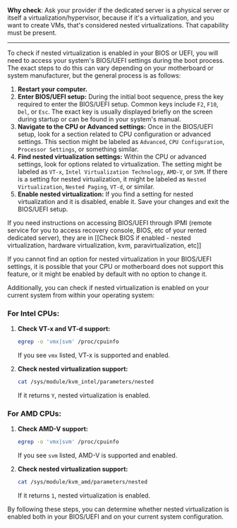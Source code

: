 
**Why check**: Ask your provider if the dedicated server is a physical server or itself a virtualization/hypervisor, because if it's a virtualization, and you want to create VMs, that's considered nested virtualizations. That capability must be present.

---


To check if nested virtualization is enabled in your BIOS or UEFI, you will need to access your system's BIOS/UEFI settings during the boot process. The exact steps to do this can vary depending on your motherboard or system manufacturer, but the general process is as follows:

1. **Restart your computer.**
2. **Enter BIOS/UEFI setup:** During the initial boot sequence, press the key required to enter the BIOS/UEFI setup. Common keys include `F2`, `F10`, `Del`, or `Esc`. The exact key is usually displayed briefly on the screen during startup or can be found in your system's manual.
3. **Navigate to the CPU or Advanced settings:** Once in the BIOS/UEFI setup, look for a section related to CPU configuration or advanced settings. This section might be labeled as `Advanced`, `CPU Configuration`, `Processor Settings`, or something similar.
4. **Find nested virtualization settings:** Within the CPU or advanced settings, look for options related to virtualization. The setting might be labeled as `VT-x`, `Intel Virtualization Technology`, `AMD-V`, or `SVM`. If there is a setting for nested virtualization, it might be labeled as `Nested Virtualization`, `Nested Paging`, `VT-d`, or similar.
5. **Enable nested virtualization:** If you find a setting for nested virtualization and it is disabled, enable it. Save your changes and exit the BIOS/UEFI setup.

If you need instructions on accessing BIOS/UEFI through IPMI (remote service for you to access recovery console, BIOS, etc of your rented dedicated server), they are in  [[Check BIOS if enabled - nested virtualization, hardware virtualization, kvm, paravirtualization, etc]]

If you cannot find an option for nested virtualization in your BIOS/UEFI settings, it is possible that your CPU or motherboard does not support this feature, or it might be enabled by default with no option to change it.

Additionally, you can check if nested virtualization is enabled on your current system from within your operating system:

### For Intel CPUs:

1. **Check VT-x and VT-d support:**
   ```bash
   egrep -o 'vmx|svm' /proc/cpuinfo
   ```
   If you see `vmx` listed, VT-x is supported and enabled.

2. **Check nested virtualization support:**
   ```bash
   cat /sys/module/kvm_intel/parameters/nested
   ```
   If it returns `Y`, nested virtualization is enabled.

### For AMD CPUs:

1. **Check AMD-V support:**
   ```bash
   egrep -o 'vmx|svm' /proc/cpuinfo
   ```
   If you see `svm` listed, AMD-V is supported and enabled.

2. **Check nested virtualization support:**
   ```bash
   cat /sys/module/kvm_amd/parameters/nested
   ```
   If it returns `1`, nested virtualization is enabled.

By following these steps, you can determine whether nested virtualization is enabled both in your BIOS/UEFI and on your current system configuration.